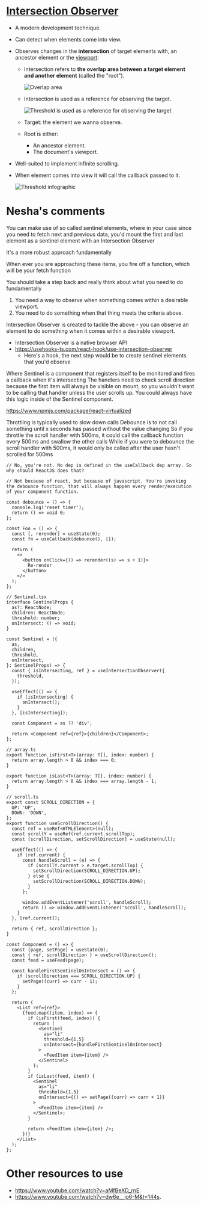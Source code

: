 # [Intersection Observer](https://developer.mozilla.org/en-US/docs/Web/API/Intersection_Observer_API)

- A modern development technique.
- Can detect when elements come into view.
- Observes changes in the **intersection** of target elements with, an ancestor element or the [viewport](https://github.com/kasir-barati/html-css/tree/main/14-box-model#viewportDefinitionInOneSentence):

  - Intersection refers to **the overlap area between a target element and another element** (called the "root").

    ![Overlap area](./assets/target-root-overlap-area.png)

  - Intersection is used as a reference for observing the target.

    ![Threshold is used as a reference for observing the target](./assets/intersection-thresholds.png)

  - Target: the element we wanna observe.
  - Root is either:
    - An ancestor element.
    - The document's viewport.

- Well-suited to implement infinite scrolling.

- When element comes into view it will call the callback passed to it.

  ![Threshold infographic](./assets/threshold-intricacies.png)

# Nesha's comments

You can make use of so called sentinel elements, where in your case since you need to fetch next and previous data, you'd mount the first and last element as a sentinel element with an Intersection Observer

It's a more robust approach fundamentally

When ever you are approaching these items, you fire off a function, which will be your fetch function

You should take a step back and really think about what you need to do fundamentally

1. You need a way to observe when something comes within a desirable viewport.
2. You need to do something when that thing meets the criteria above.

Intersection Observer is created to tackle the above - you can observe an element to do something when it comes within a desirable viewport.

- Intersection Observer is a native browser API
- https://usehooks-ts.com/react-hook/use-intersection-observer
  - Here's a hook, the next step would be to create sentinel elements that you'd observe

Where Sentinel is a component that registers itself to be monitored and fires a callback when it's intersecting
The handlers need to check scroll direction because the first item will always be visible on mount, so you wouldn't want to be calling that handler unless the user scrolls up. You could always have this logic inside of the Sentinel component.

https://www.npmjs.com/package/react-virtualized

Throttling is typically used to slow down calls
Debounce is to not call something until x seconds has passed without the value changing
So if you throttle the scroll handler with 500ms, it could call the callback function every 500ms and swallow the other calls
While if you were to debounce the scroll handler with 500ms, it would only be called after the user hasn't scrolled for 500ms

```tsx
// No, you're not. No dep is defined in the useCallback dep array. So why should ReactJS does that?

// Not because of react, but because of javascript. You're invoking the debounce function, that will always happen every render/execution of your component function.

const debounce = () => {
  console.log('reset timer');
  return () => void 0;
};

const Foo = () => {
  const [, rerender] = useState(0);
  const fn = useCallback(debounce(), []);

  return (
    <>
      <button onClick={() => rerender((s) => s + 1)}>
        Re-render
      </button>
    </>
  );
};
```

```tsx
// Sentinel.tsx
interface SentinelProps {
  as?: ReactNode;
  children: ReactNode;
  threshold: number;
  onIntersect: () => void;
}

const Sentinel = ({
  as,
  children,
  threshold,
  onIntersect,
}: SentinelProps) => {
  const { isIntersecting, ref } = useIntersectionObserver({
    threshold,
  });

  useEffect(() => {
    if (isIntersecting) {
      onIntersect();
    }
  }, [isIntersecting]);

  const Component = as ?? 'div';

  return <Component ref={ref}>{children}</Component>;
};

// array.ts
export function isFirst<T>(array: T[], index: number) {
  return array.length > 0 && index === 0;
}

export function isLast<T>(array: T[], index: number) {
  return array.length > 0 && index === array.length - 1;
}

// scroll.ts
export const SCROLL_DIRECTION = {
  UP: 'UP',
  DOWN: 'DOWN',
};
export function useScrollDirection() {
  const ref = useRef<HTMLElement>(null);
  const scrollY = useRef(ref.current.scrollTop);
  const [scrollDirection, setScrollDirection] = useState(null);

  useEffect(() => {
    if (ref.current) {
      const handleScroll = (e) => {
        if (scrollY.current > e.target.scrollTop) {
          setScrollDirection(SCROLL_DIRECTION.UP);
        } else {
          setScrollDirection(SCROLL_DIRECTION.DOWN);
        }
      };

      window.addEventListener('scroll', handleScroll);
      return () => window.addEventListener('scroll', handleScroll);
    }
  }, [ref.current]);

  return { ref, scrollDirection };
}

const Component = () => {
  const [page, setPage] = useState(0);
  const { ref, scrollDirection } = useScrollDirection();
  const feed = useFeed(page);

  const handleFirstSentinelOnIntersect = () => {
    if (scrollDirection === SCROLL_DIRECTION.UP) {
      setPage((curr) => curr - 1);
    }
  };

  return (
    <List ref={ref}>
      {feed.map((item, index) => {
        if (isFirst(feed, index)) {
          return (
            <Sentinel
              as="li"
              threshold={1.5}
              onIntersect={handleFirstSentinelOnIntersect}
            >
              <FeedItem item={item} />
            </Sentinel>
          );
        }
        if (isLast(feed, item)) {
          <Sentinel
            as="li"
            threshold={1.5}
            onIntersect={() => setPage((curr) => curr + 1)}
          >
            <FeedItem item={item} />
          </Sentinel>;
        }

        return <FeedItem item={item} />;
      })}
    </List>
  );
};
```

# Other resources to use

- https://www.youtube.com/watch?v=aMfBeXD_rnE.
- https://www.youtube.com/watch?v=dw6e__jo6-M&t=144s.
